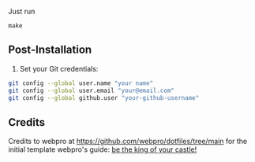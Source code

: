 Just run

```make```

## Post-Installation

1. Set your Git credentials:

```sh
git config --global user.name "your name"
git config --global user.email "your@email.com"
git config --global github.user "your-github-username"
```

## Credits

Credits to webpro at https://github.com/webpro/dotfiles/tree/main for the initial template
webpro's guide: [be the king of your castle!](https://www.webpro.nl/articles/getting-started-with-dotfiles)